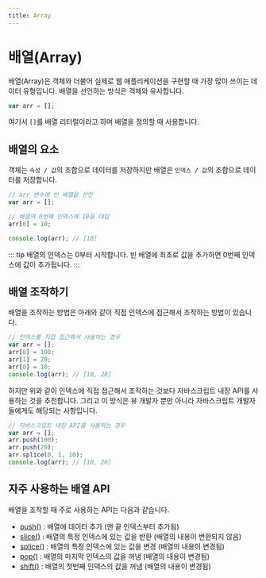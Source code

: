 ```yaml
---
title: Array
---
```


# 배열(Array)

배열(Array)은 객체와 더불어 실제로 웹 애플리케이션을 구현할 때 가장 많이 쓰이는 데이터 유형입니다. 배열을 선언하는 방식은 객체와 유사합니다.

```js
var arr = [];
```

여기서 `[]`를 배열 리터럴이라고 하며 배열을 정의할 때 사용합니다.

## 배열의 요소

객체는 `속성 / 값`의 조합으로 데이터를 저장하지만 배열은 `인덱스 / 값`의 조합으로 데이터를 저장합니다.

```js
// arr 변수에 빈 배열을 선언
var arr = [];

// 배열의 0번째 인덱스에 10을 대입
arr[0] = 10;

console.log(arr); // [10]
```

::: tip
배열의 인덱스는 0부터 시작합니다. 빈 배열에 최초로 값을 추가하면 0번째 인덱스에 값이 추가됩니다.
:::

## 배열 조작하기

배열을 조작하는 방법은 아래와 같이 직접 인덱스에 접근해서 조작하는 방법이 있습니다.

```js
// 인덱스를 직접 접근해서 사용하는 경우
var arr = [];
arr[0] = 100;
arr[1] = 20;
arr[0] = 10;
console.log(arr); // [10, 20]
```

하지만 위와 같이 인덱스에 직접 접근해서 조작하는 것보다 자바스크립트 내장 API를 사용하는 것을 추천합니다. 그리고 이 방식은 뷰 개발자 뿐만 아니라 자바스크립트 개발자들에게도 해당되는 사항입니다.

```js
// 자바스크립트 내장 API를 사용하는 경우
var arr = [];
arr.push(100);
arr.push(20);
arr.splice(0, 1, 10);
console.log(arr); // [10, 20]
```

## 자주 사용하는 배열 API

배열을 조작할 때 주로 사용하는 API는 다음과 같습니다.

- [push()](https://developer.mozilla.org/en-US/docs/Web/JavaScript/Reference/Global_Objects/Array/push) : 배열에 데이터 추가 (맨 끝 인덱스부터 추가됨)
- [slice()](https://developer.mozilla.org/ko/docs/Web/JavaScript/Reference/Global_Objects/Array/slice) : 배열의 특정 인덱스에 있는 값을 반환 (배열의 내용이 변환되지 않음)
- [splice()](https://developer.mozilla.org/ko/docs/Web/JavaScript/Reference/Global_Objects/Array/splice) : 배열의 특정 인덱스에 있는 값을 변경 (배열의 내용이 변경됨)
- [pop()](https://developer.mozilla.org/ko/docs/Web/JavaScript/Reference/Global_Objects/Array/pop) : 배열의 마지막 인덱스의 값을 꺼냄 (배열의 내용이 변경됨)
- [shift()](https://developer.mozilla.org/ko/docs/Web/JavaScript/Reference/Global_Objects/Array/shift) : 배열의 첫번째 인덱스의 값을 꺼냄 (배열의 내용이 변경됨)